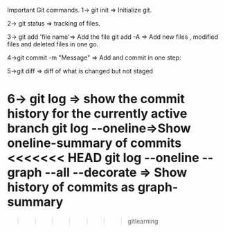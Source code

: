 Important Git commands.
1-> git init => Initialize git.

2-> git status => tracking of files.

3-> git add 'file name'=> Add the file
git add -A => Add new files , modified files and deleted files in one go.

4->git commit -m "Message" => Add and commit in one step:

5->git diff => diff of what is changed but not staged

6-> git log =>
show the commit history for the currently active branch
git log --oneline=>Show oneline-summary of commits
<<<<<<< HEAD
git log --oneline --graph --all --decorate => Show history of commits as graph-summary
=======
>>>>>>> gitlearning
